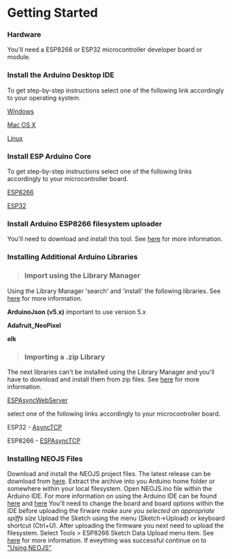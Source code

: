 # Getting Started

### Hardware
You'll need a ESP8266 or ESP32 microcontroller developer board or module.

### Install the Arduino Desktop IDE
To get step-by-step instructions select one of the following link accordingly to your operating system.

[Windows](https://www.arduino.cc/en/Guide/Windows)

[Mac OS X](https://www.arduino.cc/en/Guide/MacOSX)

[Linux](https://www.arduino.cc/en/Guide/Linux)

### Install ESP Arduino Core 
To get step-by-step instructions select one of the following links accordingly to your microcontroller board.

[ESP8266](https://arduino-esp8266.readthedocs.io/en/2.6.3/installing.html#instructions)

[ESP32](https://github.com/espressif/arduino-esp32/blob/master/docs/arduino-ide/boards_manager.md)

### Install Arduino ESP8266 filesystem uploader
You'll need to download and install this tool. See [here](https://github.com/esp8266/arduino-esp8266fs-plugin/blob/master/README.md) for more information.

### Installing Additional Arduino Libraries

> ### Import using the Library Manager

Using the Library Manager 'search' and 'install' the following libraries. See [here](https://www.arduino.cc/en/Guide/Libraries) for more information.

**ArduinoJson (v5.x)** important to use version 5.x

**Adafruit_NeoPixel**

**elk**

> ### Importing a .zip Library

The next libraries can't be installed using the Library Manager and you'll have to download and install them from zip files. See [here]() for more information.

[ESPAsyncWebServer](https://github.com/me-no-dev/ESPAsyncWebServer/archive/master.zip)

select one of the following links accordingly to your microcontroller board.

ESP32   - [AsyncTCP](https://github.com/me-no-dev/AsyncTCP/archive/master.zip)

ESP8266 - [ESPAsyncTCP](https://github.com/me-no-dev/ESPAsyncTCP/archive/master.zip)

### Installing NEOJS Files
Download and install the NEOJS project files. The latest release can be download from [here](https://github.com/MelodyToys/NEOJS/releases). Extract the archive into you Arduino home folder or somewhere within your local filesystem. Open NEOJS.ino file within the Arduino IDE. For more information on using the Arduino IDE can be found [here](https://www.arduino.cc/en/Tutorial/Foundations) and [here](https://www.arduino.cc/en/Guide/Environment) You'll need to change the board and board options within the IDE before uploading the firware *make sure you selected an appropriate spiffs size* Upload the Sketch using the menu (Sketch->Upload) or keyboard shortcut (Ctrl+U). After uploading the firmware you next need to upload the filesystem. Select Tools > ESP8266 Sketch Data Upload menu item. See [here](https://github.com/esp8266/arduino-esp8266fs-plugin/blob/master/README.md#usage) for more information. If eveything was successful continue on to ["Using NEOJS"](https://github.com/MelodyToys/NEOJS/blob/master/UsingNEOJS.md)





